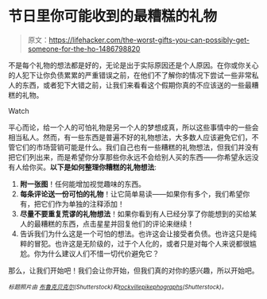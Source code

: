 # 节日里你可能收到的最糟糕的礼物

> 原文：<https://lifehacker.com/the-worst-gifts-you-can-possibly-get-someone-for-the-ho-1486798820>

不是每个礼物的想法都是好的，无论是出于实际原因还是个人原因。在你或你关心的人犯下让你负债累累的严重错误之前，在他们不了解你的情况下尝试一些非常私人的东西，或者犯下大错之前，让我们来看看这个假期你真的不应该送的一些最糟糕的礼物。

Watch

平心而论，给一个人的可怕礼物是另一个人的梦想成真，所以这些事情中的一些会相当私人。然而，有一些东西是普遍不好的礼物想法，大多数人应该避免它们，不管它们的市场营销可能是什么。我们自己也有一些糟糕的礼物想法，但我们并没有把它们列出来，而是希望你分享那些你永远不会给别人买的东西——你希望永远没有人给你买。**以下是如何整理你糟糕的礼物想法**:

1.  **附一张图**！任何能增加视觉趣味的东西。
2.  **每条评论送一份可怕的礼物**！让它简单易读——如果你有多个，我们希望你有，把它们作为单独的注释添加！
3.  **尽量不要重复荒谬的礼物想法**！如果你看到有人已经分享了你能想到的买给某人的最糟糕的东西，点击星星并回复他们的评论来继续！
4.  告诉我们为什么这是一个可怕的想法。也许这会让接受者负债。也许这只是纯粹的冒犯。也许这是无阶级的，过于个人化的，或者只是对每个人来说都很尴尬。你为什么建议人们不惜一切代价避免它？

那么，让我们开始吧！我们会让你开始，但我们真的对你的感兴趣，所以开始吧。

<small>*标题照片由*</small> [<small>*布鲁克贝克尔*</small>](http://www.shutterstock.com/pic.mhtml?id=42458659&src=id)<small>*(Shutterstock)和*</small>[<small>*rockvillepikephographs*</small>](http://www.shutterstock.com/pic.mhtml?id=157507814&src=id)<small>*(Shutterstock)。*</small>